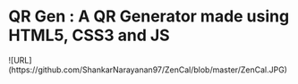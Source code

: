 <h1> QR Gen : A QR Generator made using HTML5, CSS3 and JS </h1>
![URL](https://github.com/ShankarNarayanan97/ZenCal/blob/master/ZenCal.JPG)
